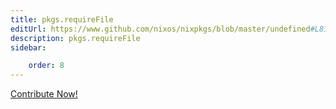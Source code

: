 ```yaml
---
title: pkgs.requireFile
editUrl: https://www.github.com/nixos/nixpkgs/blob/master/undefined#L816C17
description: pkgs.requireFile
sidebar:

    order: 8
---
```


<a href="https://www.github.com/nixos/nixpkgs/blob/master/undefined#L816C17">Contribute Now!</a>



